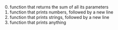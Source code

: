 0. function that returns the sum of all its parameters
1. function that prints numbers, followed by a new line
2. function that prints strings, followed by a new line
3. function that prints anything